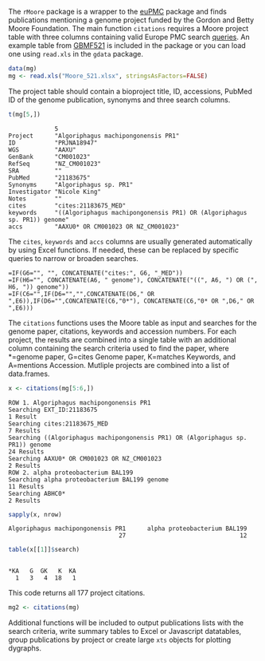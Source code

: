 

The `rMoore` package is a wrapper to the [euPMC](https://github.com/cstubben/euPMC) package and finds publications mentioning a genome project funded by the Gordon and Betty Moore Foundation.  The main function `citations` requires a Moore project table with three columns containing valid Europe PMC search [queries](https://europepmc.org/Help#directsearch).  An example table from [GBMF521](https://www.moore.org/grants/list/GBMF521) is included in the package or you can load one using `read.xls` in the `gdata` package. 



```r
data(mg)
mg <- read.xls("Moore_521.xlsx", stringsAsFactors=FALSE)
```

The project table should contain a bioproject title, ID, accessions, PubMed ID of the genome publication, synonyms and three search columns.


```r
t(mg[5,])
```

```
             5                                                                       
Project      "Algoriphagus machipongonensis PR1"                                     
ID           "PRJNA18947"                                                            
WGS          "AAXU"                                                                  
GenBank      "CM001023"                                                              
RefSeq       "NZ_CM001023"                                                           
SRA          ""                                                                      
PubMed       "21183675"                                                              
Synonyms     "Algoriphagus sp. PR1"                                                  
Investigator "Nicole King"                                                           
Notes        ""                                                                      
cites        "cites:21183675_MED"                                                    
keywords     "((Algoriphagus machipongonensis PR1) OR (Algoriphagus sp. PR1)) genome"
accs         "AAXU0* OR CM001023 OR NZ_CM001023"                                     
```

The `cites`, `keywords` and `accs` columns are usually generated automatically by using Excel functions.  If needed, these can be replaced by specific queries to narrow or broaden searches.

```
=IF(G6="", "", CONCATENATE("cites:", G6, "_MED"))
=IF(H6="", CONCATENATE(A6, " genome"), CONCATENATE("((", A6, ") OR (", H6, ")) genome"))
=IF(C6="",IF(D6="","",CONCATENATE(D6," OR ",E6)),IF(D6="",CONCATENATE(C6,"0*"), CONCATENATE(C6,"0* OR ",D6," OR ",E6)))
```

The `citations` functions uses the Moore table as input and searches for the genome paper, citations, keywords and accession numbers.  For each project, the results are combined into a single table with an additional column containing the search criteria used to find the paper, where *=genome paper, G=cites Genome paper, K=matches Keywords, and A=mentions Accession.  Mutliple projects are combined into a list of data.frames.


```r
x <- citations(mg[5:6,])
```

```
ROW 1. Algoriphagus machipongonensis PR1
Searching EXT_ID:21183675
1 Result
Searching cites:21183675_MED
7 Results
Searching ((Algoriphagus machipongonensis PR1) OR (Algoriphagus sp. PR1)) genome
24 Results
Searching AAXU0* OR CM001023 OR NZ_CM001023
2 Results
ROW 2. alpha proteobacterium BAL199
Searching alpha proteobacterium BAL199 genome
11 Results
Searching ABHC0*
2 Results
```

```r
sapply(x, nrow)
```

```
Algoriphagus machipongonensis PR1      alpha proteobacterium BAL199 
                               27                                12 
```

```r
table(x[[1]]$search)
```

```

*KA   G  GK   K  KA 
  1   3   4  18   1 
```

This code returns all 177 project citations.


```r
mg2 <- citations(mg)
```

Additional functions will be included to output publications lists with the search criteria,  write summary tables to Excel or Javascript datatables, group publications by project or create large `xts` objects for plotting dygraphs.




